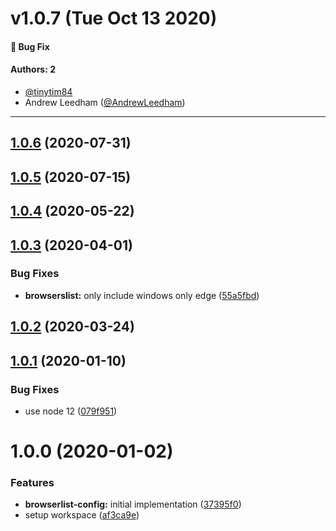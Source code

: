 # v1.0.7 (Tue Oct 13 2020)

#### 🐛 Bug Fix


#### Authors: 2

- [@tinytim84](https://github.com/tinytim84)
- Andrew Leedham ([@AndrewLeedham](https://github.com/AndrewLeedham))

---

## [1.0.6](https://github.com/xeroxinteractive/config/compare/xerox-browserslist-config-1.0.5...xerox-browserslist-config-1.0.6) (2020-07-31)

## [1.0.5](https://github.com/xeroxinteractive/config/compare/xerox-browserslist-config-1.0.4...xerox-browserslist-config-1.0.5) (2020-07-15)

## [1.0.4](https://github.com/xeroxinteractive/config/compare/xerox-browserslist-config-1.0.3...xerox-browserslist-config-1.0.4) (2020-05-22)

## [1.0.3](https://github.com/xeroxinteractive/config/compare/xerox-browserslist-config-1.0.2...xerox-browserslist-config-1.0.3) (2020-04-01)


### Bug Fixes

* **browserslist:** only include windows only edge ([55a5fbd](https://github.com/xeroxinteractive/config/commit/55a5fbd10a6a70e9131810f45b4bcba1c53f2971))

## [1.0.2](https://github.com/xeroxinteractive/config/compare/xerox-browserslist-config-1.0.1...xerox-browserslist-config-1.0.2) (2020-03-24)

## [1.0.1](https://github.com/xeroxinteractive/config/compare/xerox-browserslist-config-1.0.0...xerox-browserslist-config-1.0.1) (2020-01-10)


### Bug Fixes

* use node 12 ([079f951](https://github.com/xeroxinteractive/config/commit/079f951f080f77c1dbc13eee46396470819181a4))

# 1.0.0 (2020-01-02)


### Features

* **browserlist-config:** initial implementation ([37395f0](https://github.com/xeroxinteractive/config/commit/37395f0f9e73f15f23b9af4e399416027d424e2d))
* setup workspace ([af3ca9e](https://github.com/xeroxinteractive/config/commit/af3ca9e7771cd95f82e72808a5ee8800ff1374a3))
